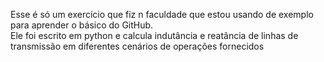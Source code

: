 Esse é só um exercício que fiz n faculdade que estou usando de exemplo para aprender o básico do GitHub.  
Ele foi escrito em python e calcula indutância e reatância de linhas de transmissão em diferentes cenários de operações fornecidos 
